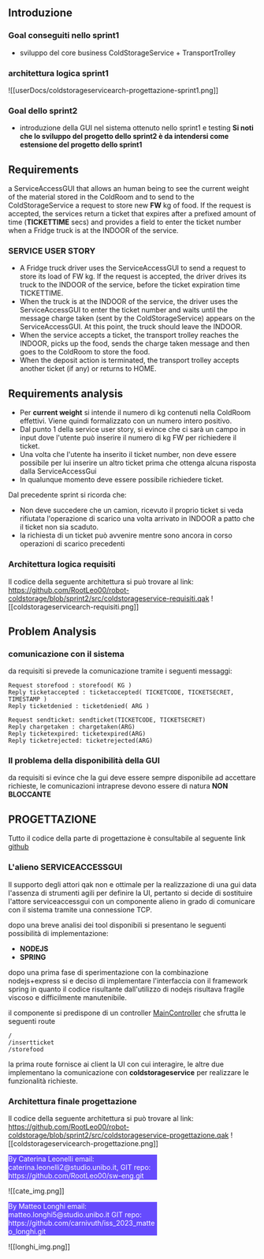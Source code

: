 
## Introduzione
### Goal conseguiti nello sprint1
- sviluppo del core business ColdStorageService + TransportTrolley
### architettura logica sprint1
![[userDocs/coldstorageservicearch-progettazione-sprint1.png]]
### Goal dello sprint2
- introduzione della  GUI nel sistema ottenuto nello sprint1 e testing
**Si noti che lo sviluppo del progetto dello sprint2 è da intendersi come estensione del progetto dello sprint1**

## Requirements
a ServiceAccessGUI that allows an human being to see the current weight of the material stored in the ColdRoom and to send to the ColdStorageService a request to store new **FW** kg of food. If the request is accepted, the services return a ticket that expires after a prefixed amount of time (**TICKETTIME** secs) and provides a field to enter the ticket number when a Fridge truck is at the INDOOR of the service.

### SERVICE USER STORY
- A Fridge truck driver uses the ServiceAccessGUI to send a request to store its load of FW kg. If the request is accepted, the driver drives its truck to the INDOOR of the service, before the ticket expiration time TICKETTIME.
- When the truck is at the INDOOR of the service, the driver uses the ServiceAccessGUI to enter the ticket number and waits until the message charge taken (sent by the ColdStorageService) appears on the ServiceAccessGUI. At this  point, the truck should leave the INDOOR.
- When the service accepts a ticket, the transport trolley reaches the INDOOR, picks up the food, sends the charge taken message and then goes to the ColdRoom to store the food.
- When the deposit action is terminated, the transport trolley accepts another ticket (if any) or returns to HOME.



## Requirements analysis

- Per **current weight** si intende il numero di kg contenuti nella ColdRoom effettivi. Viene quindi formalizzato con un numero intero positivo.
- Dal punto 1 della service user story, si evince che ci sarà un campo in input dove l'utente può inserire il numero di kg FW per richiedere il ticket.
- Una volta che l'utente ha inserito il ticket number, non deve essere possibile per lui inserire un altro ticket prima che ottenga alcuna risposta dalla ServiceAccessGui
- In qualunque momento deve essere possibile richiedere ticket.

Dal precedente sprint si ricorda che:
- Non deve succedere che un camion, ricevuto il proprio ticket si veda rifiutata l'operazione di scarico una volta arrivato in INDOOR a patto che il ticket non sia scaduto.
- la richiesta di un ticket può avvenire mentre sono ancora in corso operazioni di scarico precedenti
### Architettura logica requisiti
Il codice della seguente architettura si può trovare al link:
https://github.com/RootLeo00/robot-coldstorage/blob/sprint2/src/coldstorageservice-requisiti.qak
![[coldstorageservicearch-requisiti.png]]
## Problem Analysis

### comunicazione con il sistema 
da requisiti si prevede la comunicazione tramite i seguenti messaggi:

```
Request storefood : storefood( KG )
Reply ticketaccepted : ticketaccepted( TICKETCODE, TICKETSECRET, TIMESTAMP ) 
Reply ticketdenied : ticketdenied( ARG ) 

Request sendticket: sendticket(TICKETCODE, TICKETSECRET)
Reply chargetaken : chargetaken(ARG)
Reply ticketexpired: ticketexpired(ARG)
Reply ticketrejected: ticketrejected(ARG)
```

### Il problema della disponibilità della GUI
da requisiti si evince che la gui deve essere sempre disponibile ad accettare richieste, le comunicazioni intraprese devono essere di natura **NON BLOCCANTE**

## PROGETTAZIONE

Tutto il codice della parte di progettazione è consultabile al seguente link [github](https://github.com/RootLeo00/robot-coldstorage/tree/sprint2)

### L'alieno SERVICEACCESSGUI

Il supporto degli attori qak non e ottimale per la realizzazione di una gui data l'assenza di strumenti agili per definire la UI, pertanto si decide di sostituire l'attore serviceaccessgui con un componente alieno in grado di comunicare con il sistema tramite una connessione TCP.

dopo una breve analisi dei tool disponibili si presentano le seguenti possibilità di implementazione:
- **NODEJS** 
- **SPRING**

dopo una prima fase di sperimentazione con  la combinazione nodejs+express si e deciso di implementare l'interfaccia con il framework spring in quanto il codice risultante dall'utilizzo di nodejs risultava fragile viscoso e difficilmente manutenibile.

il componente si predispone di un controller [MainController](https://github.com/RootLeo00/robot-coldstorage/blob/sprint2/serviceaccessgui/src/main/java/com/unibo/serviceaccessgui/MainController.java)
che sfrutta le seguenti route 
~~~
/
/insertticket
/storefood
~~~

la prima route fornisce ai client la UI con cui interagire,
le altre due implementano la comunicazione con **coldstorageservice** per realizzare le funzionalità richieste.
### Architettura finale progettazione
Il codice della seguente architettura si può trovare al link:
https://github.com/RootLeo00/robot-coldstorage/blob/sprint2/src/coldstorageservice-progettazione.qak
![[coldstorageservicearch-progettazione.png]]


<div style="background-color:rgba(86, 56, 253, 0.9); width:60%;text-align:left;color:white">
        By Caterina Leonelli email: caterina.leonelli2@studio.unibo.it,
        GIT repo: https://github.com/RootLeo00/sw-eng.git
    </div>

![[cate_img.png]]

<div style="background-color:rgba(86, 56, 253, 0.9); width:60%;text-align:left;color:white">
By Matteo Longhi email: matteo.longhi5@studio.unibo.it
GIT repo: https://github.com/carnivuth/iss_2023_matteo_longhi.git
</div>


![[longhi_img.png]]